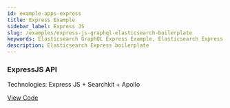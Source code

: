 ```yaml
---
id: example-apps-express
title: Express Example
sidebar_label: Express JS
slug: /examples/express-js-graphql-elasticsearch-boilerplate
keywords: Elasticsearch GraphQL Express Example, Elasticsearch Express boilerplate 
description: Elasticsearch Express boilerplate
---
```

### ExpressJS API
Technologies: Express JS + Searchkit + Apollo  

[View Code](https://github.com/searchkit/searchkit/tree/next/examples/with-express)
